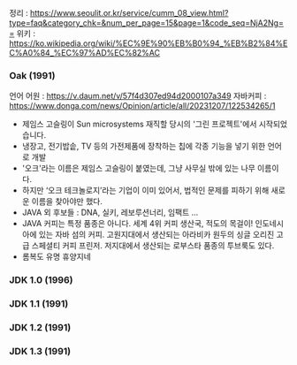 정리 : https://www.seoulit.or.kr/service/cumm_08_view.html?type=faq&category_chk=&num_per_page=15&page=1&code_seq=NjA2Ng==
위키 : https://ko.wikipedia.org/wiki/%EC%9E%90%EB%B0%94_%EB%B2%84%EC%A0%84_%EC%97%AD%EC%82%AC
### Oak (1991)
언어 어원 : https://v.daum.net/v/57f4d307ed94d2000107a349
자바커피 : https://www.donga.com/news/Opinion/article/all/20231207/122534265/1
- 제임스 고슬링이 Sun microsystems 재직할 당시의 '그린 프로젝트'에서 시작되었습니다.
- 냉장고, 전기밥솥, TV 등의 가전제품에 장착하는 칩에 각종 기능을 넣기 위한 언어로 개발
- '오크'라는 이름은 제임스 고슬링이 붙였는데, 그냥 사무실 밖에 있는 나무 이름이다.
- 하지만 ‘오크 테크놀로지’라는 기업이 이미 있어서, 법적인 문제를 피하기 위해 새로운 이름을 찾아야만 했다.
- JAVA 외 후보들 : DNA, 실키, 레보루션너리, 임팩트 ...
- JAVA 커피는 특정 품종은 아니다. 세계 4위 커피 생산국, 적도의 목걸이! 인도네시아에 있는 자바 섬의 커피. 고원지대에서 생산되는 아라비카 원두의 싱글 오리진 고급 스페셜티 커피 프린저. 저지대에서 생산되는 로부스타 품종의 투브룩도 있다.
- 롬복도 유명 휴양지네

### JDK 1.0 (1996)




### JDK 1.1 (1991)




### JDK 1.2 (1991)




### JDK 1.3 (1991)